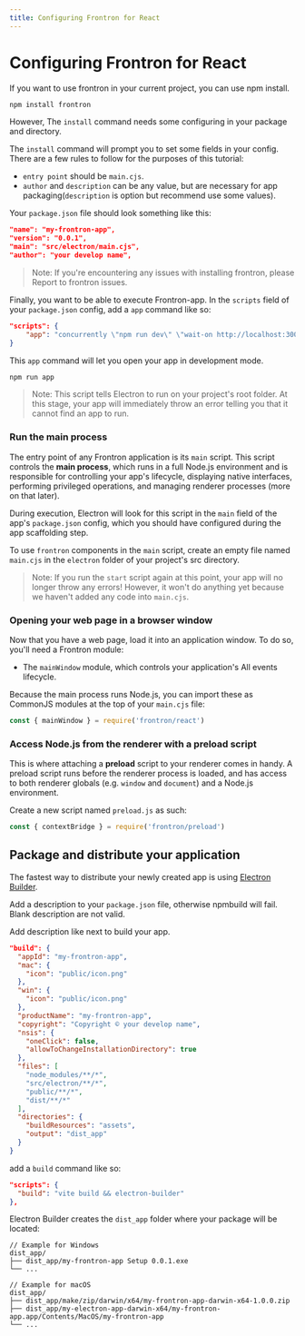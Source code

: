 ```yaml
---
title: Configuring Frontron for React
---
```


# Configuring Frontron for React

If you want to use frontron in your current project, you can use npm install.

```bash
npm install frontron
```

However, The `install` command needs some configuring in your package and directory.

The `install` command will prompt you to set some fields in your config.
There are a few rules to follow for the purposes of this tutorial:

* `entry point` should be `main.cjs`.
* `author` and `description` can be any value, but are necessary for app packaging(`description` is option but recommend use some values).

Your `package.json` file should look something like this:

```json
"name": "my-frontron-app",
"version": "0.0.1",
"main": "src/electron/main.cjs",
"author": "your develop name",
```

> Note: If you're encountering any issues with installing frontron, please
> Report to frontron issues.

Finally, you want to be able to execute Frontron-app. In the `scripts`
field of your `package.json` config, add a `app` command like so:

```json
"scripts": {
    "app": "concurrently \"npm run dev\" \"wait-on http://localhost:3000 && cross-env NODE_ENV=development electron .\"",
}
```

This `app` command will let you open your app in development mode.

```bash
npm run app
```

> Note: This script tells Electron to run on your project's root folder. At this stage,
> your app will immediately throw an error telling you that it cannot find an app to run.

### Run the main process

The entry point of any Frontron application is its `main` script. This script controls the
**main process**, which runs in a full Node.js environment and is responsible for
controlling your app's lifecycle, displaying native interfaces, performing privileged
operations, and managing renderer processes (more on that later).

During execution, Electron will look for this script in the `main`
field of the app's `package.json` config, which you should have configured during the
app scaffolding step.

To use `frontron` components in the `main` script, create an empty file named `main.cjs` in the `electron` folder
of your project's src directory.

> Note: If you run the `start` script again at this point, your app will no longer throw
> any errors! However, it won't do anything yet because we haven't added any code into
> `main.cjs`.

### Opening your web page in a browser window

Now that you have a web page, load it into an application window. To do so, you'll
need a Frontron module:

* The `mainWindow` module, which controls your application's All events lifecycle.

Because the main process runs Node.js, you can import these as CommonJS
modules at the top of your `main.cjs` file:

```js
const { mainWindow } = require('frontron/react')
```

### Access Node.js from the renderer with a preload script

This is where attaching a **preload** script to your renderer comes in handy.
A preload script runs before the renderer process is loaded, and has access to both
renderer globals (e.g. `window` and `document`) and a Node.js environment.

Create a new script named `preload.js` as such:

```js
const { contextBridge } = require('frontron/preload')
```

## Package and distribute your application

The fastest way to distribute your newly created app is using
[Electron Builder](https://www.electron.build).

Add a description to your `package.json` file, otherwise npmbuild will fail. Blank description are not valid.

Add description like next to build your app.

```json
"build": {
  "appId": "my-frontron-app",
  "mac": {
    "icon": "public/icon.png"
  },
  "win": {
    "icon": "public/icon.png"
  },
  "productName": "my-frontron-app",
  "copyright": "Copyright © your develop name",
  "nsis": {
    "oneClick": false,
    "allowToChangeInstallationDirectory": true
  },
  "files": [
    "node_modules/**/*",
    "src/electron/**/*",
    "public/**/*",
    "dist/**/*"
  ],
  "directories": {
    "buildResources": "assets",
    "output": "dist_app"
  }
}
```

add a `build` command like so:

```json
"scripts": {
  "build": "vite build && electron-builder"
},
```

Electron Builder creates the `dist_app` folder where your package will be located:

```plain
// Example for Windows
dist_app/
├── dist_app/my-frontron-app Setup 0.0.1.exe
└── ...

// Example for macOS
dist_app/
├── dist_app/make/zip/darwin/x64/my-frontron-app-darwin-x64-1.0.0.zip
├── dist_app/my-electron-app-darwin-x64/my-frontron-app.app/Contents/MacOS/my-frontron-app
└── ...
```